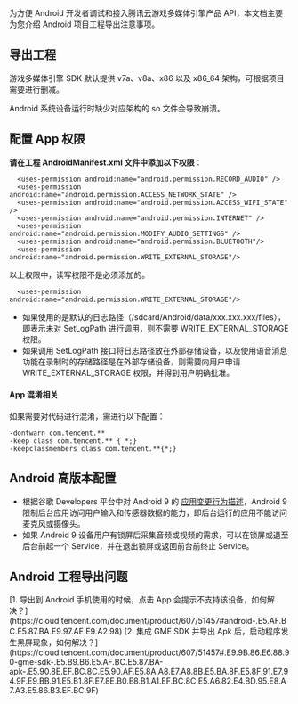 为方便 Android 开发者调试和接入腾讯云游戏多媒体引擎产品 API，本文档主要为您介绍 Android 项目工程导出注意事项。

## 导出工程

游戏多媒体引擎 SDK 默认提供 v7a、v8a、x86 以及 x86_64 架构，可根据项目需要进行删减。


<dx-alert infotype="alarm" title="警告">
Android 系统设备运行时缺少对应架构的 so 文件会导致崩溃。
</dx-alert>



## 配置 App 权限

**请在工程 AndroidManifest.xml 文件中添加以下权限**：

```
  <uses-permission android:name="android.permission.RECORD_AUDIO" />
  <uses-permission android:name="android.permission.ACCESS_NETWORK_STATE" />
  <uses-permission android:name="android.permission.ACCESS_WIFI_STATE" />
  <uses-permission android:name="android.permission.INTERNET" />
  <uses-permission android:name="android.permission.MODIFY_AUDIO_SETTINGS" />
  <uses-permission android:name="android.permission.BLUETOOTH"/>
  <uses-permission android:name="android.permission.WRITE_EXTERNAL_STORAGE"/>
```
以上权限中，读写权限不是必须添加的。
```
  <uses-permission android:name="android.permission.WRITE_EXTERNAL_STORAGE"/>
```

- 如果使用的是默认的日志路径（/sdcard/Android/data/xxx.xxx.xxx/files），即表示未对 SetLogPath 进行调用，则不需要 WRITE_EXTERNAL_STORAGE 权限。
- 如果调用 SetLogPath 接口将日志路径放在外部存储设备，以及使用语音消息功能在录制时的存储路径是在外部存储设备，则需要向用户申请 WRITE_EXTERNAL_STORAGE 权限，并得到用户明确批准。

#### App 混淆相关

如果需要对代码进行混淆，需进行以下配置：

```
-dontwarn com.tencent.**
-keep class com.tencent.** { *;}
-keepclassmembers class com.tencent.**{*;}
```


## Android 高版本配置

- 根据谷歌 Developers 平台中对 Android 9 的 [应用变更行为描述](https://developer.android.com/about/versions/pie/android-9.0-changes-all)，Android 9 限制后台应用访问用户输入和传感器数据的能力，即后台运行的应用不能访问麦克风或摄像头。
- 如果 Android 9 设备用户有锁屏后采集音频或视频的需求，可以在锁屏或退至后台前起一个 Service，并在退出锁屏或返回前台前终止 Service。


## Android 工程导出问题

<dx-fold-block title="导出可执行文件过程中、或者导出可执行文件后出现的工程问题">
 [1. 导出到 Android 手机使用的时候，点击 App 会提示不支持该设备，如何解决？](https://cloud.tencent.com/document/product/607/51457#android-.E5.AF.BC.E5.87.BA.E9.97.AE.E9.A2.98)
 [2. 集成 GME SDK 并导出 Apk 后，启动程序发生黑屏现象，如何解决？](https://cloud.tencent.com/document/product/607/51457#.E9.9B.86.E6.88.90-gme-sdk-.E5.B9.B6.E5.AF.BC.E5.87.BA-apk-.E5.90.8E.EF.BC.8C.E5.90.AF.E5.8A.A8.E7.A8.8B.E5.BA.8F.E5.8F.91.E7.94.9F.E9.BB.91.E5.B1.8F.E7.8E.B0.E8.B1.A1.EF.BC.8C.E5.A6.82.E4.BD.95.E8.A7.A3.E5.86.B3.EF.BC.9F)
</dx-fold-block>


